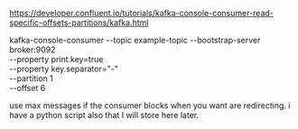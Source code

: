 https://developer.confluent.io/tutorials/kafka-console-consumer-read-specific-offsets-partitions/kafka.html

kafka-console-consumer --topic example-topic --bootstrap-server broker:9092 \
 --property print.key=true \
 --property key.separator="-" \
 --partition 1 \
 --offset 6


use max messages if the consumer blocks when you want are redirecting. i have a python script also that I will store here later.
